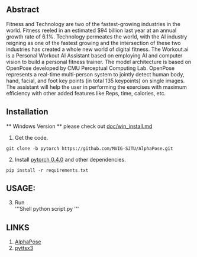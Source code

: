 ## Abstract
Fitness and Technology are two of the fastest-growing industries in the world. Fitness reeled in an estimated $94 billion last year at an annual growth rate of 6.1%.
Technology permeates the world, with the AI industry reigning as one of the fastest growing and the intersection of these two industries has created a whole new world of digital fitness.
The Workout.ai is a Personal Workout AI Assistant based on employing AI and computer vision to build a personal fitness trainer. 
The model architecture is based on OpenPose developed by CMU Perceptual Computing Lab. OpenPose represents a real-time multi-person system to jointly detect human body, hand, facial, and foot key points (in total 135 keypoints) on single images.
The assistant will help the user in performing the exercises with maximum efficiency with other added features like Reps, time, calories, etc.

## Installation
** Windows Version ** please check out [doc/win_install.md](doc/win_install.md)

1. Get the code.
  ```Shell
  git clone -b pytorch https://github.com/MVIG-SJTU/AlphaPose.git
  ```

2. Install [pytorch 0.4.0](https://github.com/pytorch/pytorch) and other dependencies.
  ```Shell
  pip install -r requirements.txt
  ```

## USAGE: 
3. Run  
'''Shell
python script.py
'''


## LINKS
1. [AlphaPose](https://github.com/MVIG-SJTU/AlphaPose/)
2. [pyttsx3](https://pypi.org/project/pyttsx3/)
